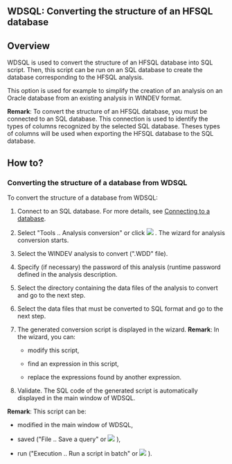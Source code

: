


## WDSQL: Converting the structure of an HFSQL database
			



<a name="NOTE1"></a>
<a name="NOTE1_1"></a>


## Overview
<a name="overview_ELTTEXTE000103"></a>
WDSQL is used to convert the structure of an HFSQL database into SQL script. Then, this script can be run on an SQL database to create the database corresponding to the HFSQL analysis.

This option is used for example to simplify the creation of an analysis on an Oracle database from an existing analysis in WINDEV format.

**Remark**: To convert the structure of an HFSQL database, you must be connected to an SQL database. This connection is used to identify the types of columns recognized by the selected SQL database. Theses types of columns will be used when exporting the HFSQL database to the SQL database.



<a name="NOTE2"></a>
<a name="NOTE2_1"></a>


## How to?
<a name="how_ELTTEXTE000133"></a>


### Converting the structure of a database from WDSQL
<a name="converting_the_structure_database_from_wdsql_ELTPARAGRAPHE000024"></a>

To convert the structure of a database from WDSQL:

1. Connect to an SQL database. For more details, see [Connecting to a database](../WDSQL/3521010.md).

2. Select "Tools .. Analysis conversion" or click ![](https://doc.pcsoft.fr/en-US/images/image.awp?langid=3&name=WDSQL%20-%20HC%20N%B0006%206.gif)
. The wizard for analysis conversion starts.

3. Select the WINDEV analysis to convert (".WDD" file).

4. Specify (if necessary) the password of this analysis (runtime password defined in the analysis description.

5. Select the directory containing the data files of the analysis to convert and go to the next step.

6. Select the data files that must be converted to SQL format and go to the next step.

7. The generated conversion script is displayed in the wizard.
	**Remark**: In the wizard, you can:

	- modify this script, 

	- find an expression in this script, 

	- replace the expressions found by another expression.




8. Validate. The SQL code of the generated script is automatically displayed in the main window of WDSQL.




**Remark**: This script can be:

- modified in the main window of WDSQL,

- saved ("File .. Save a query" or ![](https://doc.pcsoft.fr/en-US/images/image.awp?langid=3&name=WDSQL%20-%20HC%20N%B0006%201.gif)
),

- run ("Execution .. Run a script in batch" or ![](https://doc.pcsoft.fr/en-US/images/image.awp?langid=3&name=WDSQL%20-%20HC%20N%B0006%203.gif)
).





